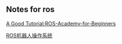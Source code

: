 ## Notes for ros

[A Good Tutorial:ROS-Academy-for-Beginners](https://github.com/sychaichangkun/ROS-Academy-for-Beginners)

[ROS机器人操作系统](https://robot.czxy.com/docs/ros/hello/pkgcpp/)